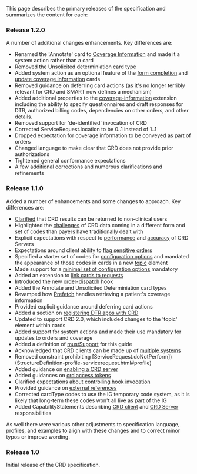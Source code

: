 This page describes the primary releases of the specification and summarizes the content for each:

<div markdown="1" class="new-content">

### Release 1.2.0
A number of additional changes enhancements.  Key differences are:
* Renamed the 'Annotate' card to [Coverage Information](cards.html#coverage-information) and made it a system action rather than a card
* Removed the Unsolicited determiniation card type
* Added system action as an optional feature of the [form completion](cards.html#request-form-completion) and [update coverage information](cards.html#create-or-update-coverage-information) cards
* Removed guidance on deferring card actions (as it's no longer terribly relevant for CRD and SMART now defines a mechanism)
* Added additional properties to the [coverage-information](StructureDefinition-ext-coverage-information.html) extension including the ability to specify questionnaires and draft responses for DTR, authorized billing codes, dependencies on other orders, and other details.
* Removed support for 'de-identified' invocation of CRD
* Corrected ServiceRequest.location to be 0..1 instead of 1..1
* Dropped expectation for coverage information to be conveyed as part of orders
* Changed language to make clear that CRD does not provide prior authorizations
* Tightened general conformance expectations 
* A few additional corrections and numerous clarifications and refinements

### Release 1.1.0
Added a number of enhancements and some changes to approach.  Key differences are:

* [Clarified](background.html#users) that CRD results can be returned to non-clinical users
* Highlighted the [challenges](background.html#impact-on-payer-processes) of CRD data coming in a different form and set of codes than payers have traditionally dealt with
* Explicit expectations with respect to [performance](foundation.html#performance) and [accuracy](foundation.html#accuracy) of CRD Servers
* Expectations around client ability to [flag sensitive orders](foundation.html#appropriate-use-of-hooks)
* Specified a starter set of codes for [configuration options](deviations.html#configuration-options-extension) and mandated the appearance of those codes in cards in a new [topic](cards.html) element
* Made support for a [minimal set of configuration options](deviations.html#configuration-options-extension) mandatory
* Added an extension to [link cards to requests](deviations.html#linking-cards-to-requests)
* Introduced the new [order-dispatch](hooks.html#order-dispatch) hook
* Added the Annotate and Unsolicited Determiniation card types
* Revamped how [Prefetch](foundation.html#prefetch) handles retrieving a patient's coverage information
* Provided explicit guidance around deferring card actions
* Added a section on [registering DTR apps with CRD](foundation.html#registering-dtr-apps-with-crd)
* Updated to support CRD 2.0, which included changes to the 'topic' element within cards
* Added support for system actions and made their use mandatory for updates to orders and coverage
* Added a definition of [mustSupport](foundation.html#mustsupport) for this guide
* Acknowledged that CRD clients can be made up of [multiple systems](index.html#systems)
* Removed constraint prohibiting [ServiceRequest.doNotPerform])(StructureDefinition-profile-servicerequest.html#profile)
* Added guidance on [enabling a CRD server](foundation.html#enabling-a-crd-server)
* Added guidances on [crd access tokens](foundation.html#crd-access-tokens)
* Clarified expectations about [controlling hook invocation](deviations.html#controlling-hook-invocation)
* Provided guidance on [external references](cards.html#external-reference)
* Corrected cardType codes to use the IG temporary code system, as it is likely that long-term these codes won't all live as part of the IG
* Added CapabilityStatements describing [CRD client](CapabilityStatement-crd-client.html) and [CRD Server](CapabilityStatement-crd-server.html) responsibilities


As well there were various other adjustments to specification language, profiles, and examples to align with these changes and to correct minor typos or improve wording.

</div>

### Release 1.0
Initial release of the CRD specification.